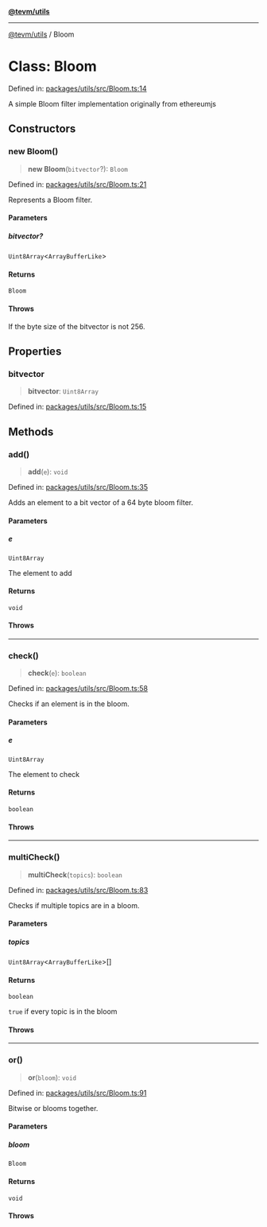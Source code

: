 [**@tevm/utils**](../README.md)

***

[@tevm/utils](../globals.md) / Bloom

# Class: Bloom

Defined in: [packages/utils/src/Bloom.ts:14](https://github.com/evmts/tevm-monorepo/blob/main/packages/utils/src/Bloom.ts#L14)

A simple Bloom filter implementation originally from ethereumjs

## Constructors

### new Bloom()

> **new Bloom**(`bitvector`?): `Bloom`

Defined in: [packages/utils/src/Bloom.ts:21](https://github.com/evmts/tevm-monorepo/blob/main/packages/utils/src/Bloom.ts#L21)

Represents a Bloom filter.

#### Parameters

##### bitvector?

`Uint8Array`\<`ArrayBufferLike`\>

#### Returns

`Bloom`

#### Throws

If the byte size of the bitvector is not 256.

## Properties

### bitvector

> **bitvector**: `Uint8Array`

Defined in: [packages/utils/src/Bloom.ts:15](https://github.com/evmts/tevm-monorepo/blob/main/packages/utils/src/Bloom.ts#L15)

## Methods

### add()

> **add**(`e`): `void`

Defined in: [packages/utils/src/Bloom.ts:35](https://github.com/evmts/tevm-monorepo/blob/main/packages/utils/src/Bloom.ts#L35)

Adds an element to a bit vector of a 64 byte bloom filter.

#### Parameters

##### e

`Uint8Array`

The element to add

#### Returns

`void`

#### Throws

***

### check()

> **check**(`e`): `boolean`

Defined in: [packages/utils/src/Bloom.ts:58](https://github.com/evmts/tevm-monorepo/blob/main/packages/utils/src/Bloom.ts#L58)

Checks if an element is in the bloom.

#### Parameters

##### e

`Uint8Array`

The element to check

#### Returns

`boolean`

#### Throws

***

### multiCheck()

> **multiCheck**(`topics`): `boolean`

Defined in: [packages/utils/src/Bloom.ts:83](https://github.com/evmts/tevm-monorepo/blob/main/packages/utils/src/Bloom.ts#L83)

Checks if multiple topics are in a bloom.

#### Parameters

##### topics

`Uint8Array`\<`ArrayBufferLike`\>[]

#### Returns

`boolean`

`true` if every topic is in the bloom

#### Throws

***

### or()

> **or**(`bloom`): `void`

Defined in: [packages/utils/src/Bloom.ts:91](https://github.com/evmts/tevm-monorepo/blob/main/packages/utils/src/Bloom.ts#L91)

Bitwise or blooms together.

#### Parameters

##### bloom

`Bloom`

#### Returns

`void`

#### Throws
